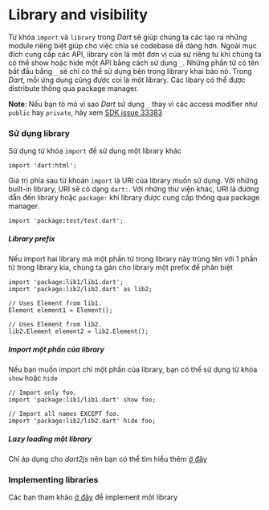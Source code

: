 # Library and visibility

Từ khóa `import` và `library` trong *Dart* sẽ giúp chúng ta các tạo ra những module riêng biệt giúp cho việc chia sẻ codebase dễ dàng hơn. Ngoài mục đích cung cấp các API, library còn là một đơn vị của sự riêng tư khi chúng ta có thể show hoặc hide một API bằng cách sử dụng `_`. Những phần tử có tên bắt đầu bằng `_` sẽ chỉ có thể sử dụng bên trong library khai báo nó. Trong *Dart*, mỗi ứng dụng cũng được coi là một library. Các libary có thể được distribute thông qua package manager.

**Note**: Nếu bạn tò mò vì sao *Dart* sử dụng `_` thay vì các access modifier như `public` hay `private`, hãy xem [SDK issue 33383](https://github.com/dart-lang/sdk/issues/33383)

### Sử dụng library

Sử dụng từ khóa `import` để sử dụng một library khác
```
import 'dart:html';
```

Giá trị phía sau từ khoán `import` là URI của library muốn sử dụng. Với những built-in library, URI sẽ có dạng `dart:`. Với những thư viện khác, URI là đường dẫn đến library hoặc `package:` khi library được cung cấp thông qua package manager.
```
import 'package:test/test.dart';
```

##### Library prefix

Nếu import hai library mà một phần tử trong library này trùng tên với 1 phần tử trong library kia, chúng ta gán cho library một prefix để phân biệt
```
import 'package:lib1/lib1.dart';
import 'package:lib2/lib2.dart' as lib2;

// Uses Element from lib1.
Element element1 = Element();

// Uses Element from lib2.
lib2.Element element2 = lib2.Element();
```

##### Import một phần của library

Nếu bạn muốn import chỉ một phần của library, bạn có thể sử dụng từ khóa `show` hoặc `hide`
```
// Import only foo.
import 'package:lib1/lib1.dart' show foo;

// Import all names EXCEPT foo.
import 'package:lib2/lib2.dart' hide foo;
```

##### Lazy loading một library

Chỉ áp dụng cho *dart2js* nên bạn có thể tìm hiểu thêm [ở đây](https://dart.dev/guides/language/language-tour#using-libraries)

### Implementing libraries

Các bạn tham khảo [ở đây](https://dart.dev/guides/libraries/create-library-packages) để implement một library
